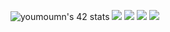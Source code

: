 <img src="https://badge.mediaplus.ma/levi/youmoumn" alt="youmoumn's 42 stats"> <img src = "https://github.com/ayogun/42-project-badges/blob/main/badges/ft_printfe.png?raw=true"/>
<img src="https://github.com/ayogun/42-project-badges/blob/main/badges/get_next_linee.png?raw=true"/>
<img src="https://github.com/ayogun/42-project-badges/blob/main/badges/libfte.png?raw=true"/>
<img src="https://github.com/ayogun/42-project-badges/blob/main/badges/ft_printfe.png?raw=true"/>
